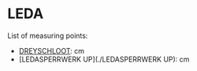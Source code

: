 # LEDA

List of measuring points:

* [DREYSCHLOOT](./DREYSCHLOOT): <Value topic="rivers/pegel-online/LEDA/DREYSCHLOOT/measurementValue"/> cm
* [LEDASPERRWERK UP](./LEDASPERRWERK UP): <Value topic="rivers/pegel-online/LEDA/LEDASPERRWERK-UP/measurementValue"/> cm

